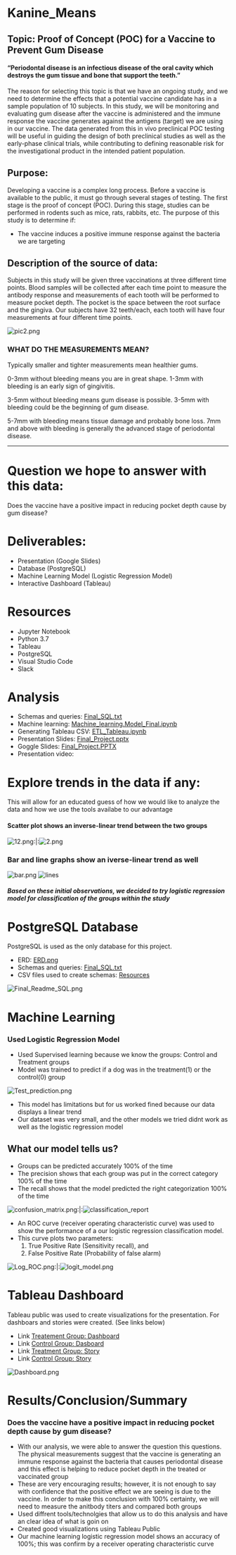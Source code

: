 # Kanine_Means
## Topic: Proof of Concept (POC) for a Vaccine to Prevent Gum Disease
#### “Periodontal disease is an infectious disease of the oral cavity which destroys the gum tissue and bone that support the teeth.”

The reason for selecting this topic is that we have an ongoing study, and we need to determine the effects that a potential vaccine candidate has in a sample population of 10 subjects. In this study, we will be monitoring and evaluating gum disease after the vaccine is administered and the immune response the vaccine generates against the antigens (target) we are using in our vaccine.
The data generated from this in vivo preclinical POC testing will be useful in guiding the design of both preclinical studies as well as the early-phase clinical trials, while contributing to defining reasonable risk for the investigational product in the intended patient population.


## Purpose:
Developing a vaccine is a complex long process. Before a vaccine is available to the public, it must go through several stages of testing. The first stage is the proof of concept (POC). During this stage, studies can be performed in rodents such as mice, rats, rabbits, etc.
The purpose of this study is to determine if:
* The vaccine induces a positive immune response against the bacteria we are targeting 

## Description of the source of data:
Subjects in this study will be given three vaccinations at three different time points. Blood samples will be collected after each time point to measure the antibody response and measurements of each tooth will be performed to measure pocket depth. The pocket is the space between the root surface and the gingiva. Our subjects have 32 teeth/each, each tooth will have four measurements at four different time points.

![pic2.png](https://github.com/LucyPill/Kanine_Means/blob/main/Images/pic2.png)

### WHAT DO THE MEASUREMENTS MEAN?
Typically smaller and tighter measurements mean healthier gums. 

0-3mm without bleeding means you are in great shape. 
1-3mm with bleeding is an early sign of gingivitis. 

3-5mm without bleeding means gum disease is possible.
3-5mm with bleeding could be the beginning of gum disease.

5-7mm with bleeding means tissue damage and probably bone loss.
7mm and above with bleeding is generally the advanced stage of periodontal disease. 

************************************************************************************************************************************************************************************************************************************************************************************************************************************************************************************************************************************************************************

# Question we hope to answer with this data:
Does the vaccine have a positive impact in reducing pocket depth cause by gum disease?

# Deliverables:
* Presentation (Google Slides)
*  Database (PostgreSQL)
*  Machine Learning Model (Logistic Regression Model)
*  Interactive Dashboard (Tableau)

# Resources 
* Jupyter Notebook
* Python 3.7
* Tableau 
* PostgreSQL
* Visual Studio Code
* Slack

# Analysis
* Schemas and queries: [Final_SQL.txt](https://github.com/LucyPill/Kanine_Means/blob/main/SQL/Final_SQL.txt)
* Machine learning: [Machine_learning.Model_Final.ipynb](https://github.com/LucyPill/Kanine_Means/blob/main/Machine_Learning/Machine_learning.Model_Final.ipynb)
* Generating Tableau CSV: [ETL_Tableau.ipynb](https://github.com/LucyPill/Kanine_Means/blob/main/Tableau/ETL_Tableau.ipynb)
* Presentation Slides: [Final_Project.pptx](https://github.com/LucyPill/Kanine_Means/blob/main/Presentation/Final_Project.pptx)
* Goggle Slides: [Final_Project.PPTX](https://docs.google.com/presentation/d/1bDTZmX8RsT7CglKkFXHu3xEZEyaCSmJb/edit#slide=id.p4)
* Presentation video: 

# Explore trends in the data if any:
This will allow for an educated guess of how we would like to analyze the data and how we use the tools availabe to our advantage

#### Scatter plot shows an inverse-linear trend between the two groups

![12.png](https://github.com/LucyPill/Kanine_Means/blob/main/Images_Final_Repo/12.png):|:![2.png](https://github.com/LucyPill/Kanine_Means/blob/main/Images_Final_Repo/2.png) 

### Bar and line graphs show an iverse-linear trend as well

![bar.png](https://github.com/LucyPill/Kanine_Means/blob/main/Images_Final_Repo/bar.png)
![lines](https://github.com/LucyPill/Kanine_Means/blob/main/Images_Final_Repo/lines.png)


##### Based on these initial observations, we decided to try logistic regression model for classification of the groups within the study



# PostgreSQL Database
PostgreSQL is used as the only database for this project.

* ERD: [ERD.png](https://github.com/LucyPill/Kanine_Means/blob/main/Images_Final_Repo/ERD.png)
* Schemas and queries: [Final_SQL.txt](https://github.com/LucyPill/Kanine_Means/blob/main/SQL/Final_SQL.txt)
* CSV files used to create schemas: [Resources](https://github.com/LucyPill/Kanine_Means/tree/main/Resources)


![Final_Readme_SQL.png](https://github.com/LucyPill/Kanine_Means/blob/main/Images_Final_Repo/Final_Readme_SQL.png)

# Machine Learning

### Used Logistic Regression Model

* Used Supervised learning because we know the groups: Control and Treatment groups
* Model was trained to predict if a dog was in the treatment(1) or the control(0) group

![Test_prediction.png](https://github.com/LucyPill/Kanine_Means/blob/main/Images_Final_Repo/Test_prediction%20.png)

* This model has limitations but for us worked fined because our data displays a linear trend 
*  Our dataset was very small, and the other models we tried didnt work as well as the logistic regression model

## What our model tells us?
* Groups can be predicted accurately 100% of the time
* The precision shows that each group was put in the correct category 100% of the time
* The recall shows that the model predicted the right categorization 100% of the time

![confusion_matrix.png](https://github.com/LucyPill/Kanine_Means/blob/main/Images_Final_Repo/confusion_matrix.png):|:![classification_report](https://github.com/LucyPill/Kanine_Means/blob/main/Images_Final_Repo/classification_report.png)

* An ROC curve (receiver operating characteristic curve) was used to show the performance of a our logistic regression classification model.
* This curve plots two parameters:
    1. True Positive Rate (Sensitivity recall), and
    2.  False Positive Rate (Probability of false alarm)

![Log_ROC.png](https://github.com/LucyPill/Kanine_Means/blob/main/Images_Final_Repo/Log_ROC.png):|:![logit_model.png](https://github.com/LucyPill/Kanine_Means/blob/main/Images_Final_Repo/logit_model.png)



# Tableau Dashboard
Tableau public was used to create visualizations for the presentation. For dashboars and stories were created. (See links below)
* Link [Treatement Group: Dashboard](https://public.tableau.com/app/profile/lucy.e.pill/viz/TreatementGroupDashboard/Treatment-Dasboard?publish=yes)
* Link [Control Group: Dasboard](https://public.tableau.com/app/profile/lucy.e.pill/viz/ControlGroupDashboard/ControlGroupDashboard)
* Link [Treatment Group: Story](https://public.tableau.com/app/profile/lucy.e.pill/viz/TreatementGroupStory/TreatmentGroupStory?publish=yes)
* Link [Control Group: Story](https://public.tableau.com/app/profile/lucy.e.pill/viz/ControlGroupStory/ControlGroupStory)

![Dashboard.png](https://github.com/LucyPill/Kanine_Means/blob/main/Images_Final_Repo/Dashboard.png)






# Results/Conclusion/Summary
### Does the vaccine have a positive impact in reducing pocket depth cause by gum disease?
* With our analysis, we were able to answer the question this questions. The physical measurements suggest that the vaccine is generating an immune response against the bacteria that causes periodontal disease and this effect is helping to reduce pocket depth in the treated or vaccinated group
*  These are very encouraging results; however, it is not enough to say with confidence that the positive effect we are seeing is due to the vaccine. In order to make this conclusion with 100% certainty, we will need to measure the anitbody titers and compared both groups
* Used diffrent tools/technolgies that allow us to do this analysis and have an clear idea of what is goin on
* Created good visualizations using Tableau Public 
* Our machine learning logistic regression model shows an accuracy of 100%; this was confirm by a receiver operating characteristic curve

